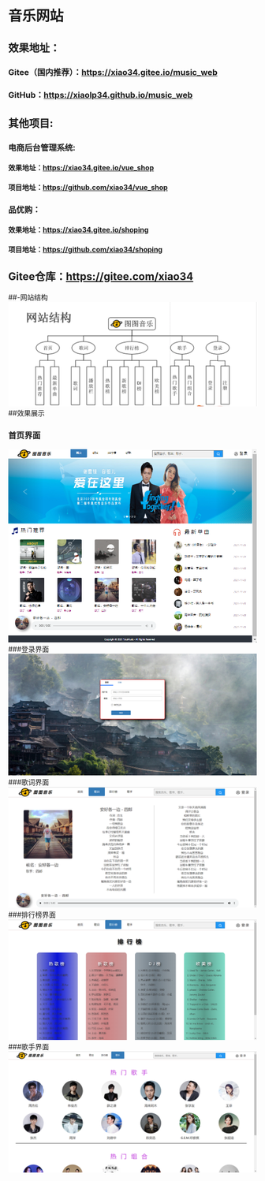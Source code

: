 # 音乐网站

## 效果地址：
### Gitee（国内推荐）：https://xiao34.gitee.io/music_web
### GitHub：https://xiaolp34.github.io/music_web
## 其他项目:
### 电商后台管理系统:  
#### 效果地址：https://xiao34.gitee.io/vue_shop
#### 项目地址：https://github.com/xiao34/vue_shop
### 品优购：
#### 效果地址：https://xiao34.gitee.io/shoping
#### 项目地址：https://github.com/xiao34/shoping

## Gitee仓库：https://gitee.com/xiao34

##-网站结构
![](./img_web/jg.png )
##效果展示
### 首页界面
![](./img_web/sy.png )
###登录界面
![](./img_web/dl.png )
###歌词界面
![](./img_web/gc.png )
###排行榜界面
![](./img_web/phb.png )
###歌手界面
![](./img_web/gs.png )
